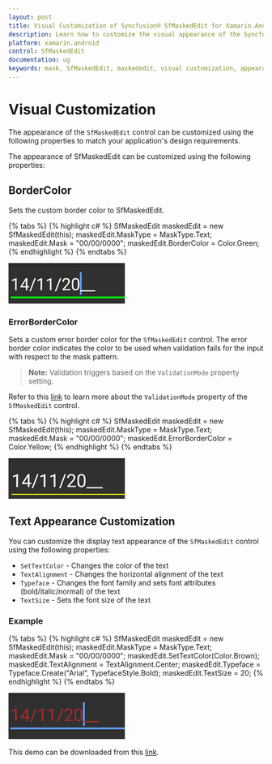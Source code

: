 ```yaml
---
layout: post
title: Visual Customization of Syncfusion® SfMaskedEdit for Xamarin.Android
description: Learn how to customize the visual appearance of the Syncfusion® SfMaskedEdit control for Xamarin.Android applications.
platform: xamarin.android
control: SfMaskedEdit
documentation: ug 
keywords: mask, SfMaskedEdit, maskededit, visual customization, appearance, styling
---
```


# Visual Customization

The appearance of the `SfMaskedEdit` control can be customized using the following properties to match your application's design requirements.

The appearance of SfMaskedEdit can be customized using the following properties:

## BorderColor

Sets the custom border color to SfMaskedEdit.

{% tabs %}
{% highlight c# %}
SfMaskedEdit maskedEdit = new SfMaskedEdit(this);
maskedEdit.MaskType = MaskType.Text;
maskedEdit.Mask = "00/00/0000";
maskedEdit.BorderColor = Color.Green;
{% endhighlight %}
{% endtabs %}

![Border Color Customization](SfMaskedEditImages/Visual_BorderColor.png)

### ErrorBorderColor

Sets a custom error border color for the `SfMaskedEdit` control. The error border color indicates the color to be used when validation fails for the input with respect to the mask pattern.

> **Note:** Validation triggers based on the `ValidationMode` property setting.

Refer to this [link](Validation#validation-mode) to learn more about the `ValidationMode` property of the `SfMaskedEdit` control.

{% tabs %}
{% highlight c# %}
SfMaskedEdit maskedEdit = new SfMaskedEdit(this);
maskedEdit.MaskType = MaskType.Text;
maskedEdit.Mask = "00/00/0000";
maskedEdit.ErrorBorderColor = Color.Yellow;
{% endhighlight %}
{% endtabs %}

![Error Border Color Customization](SfMaskedEditImages/Visual_ErrorBorderColor.png)

## Text Appearance Customization
 
You can customize the display text appearance of the `SfMaskedEdit` control using the following properties:

* `SetTextColor` - Changes the color of the text
* `TextAlignment` - Changes the horizontal alignment of the text
* `Typeface` - Changes the font family and sets font attributes (bold/italic/normal) of the text
* `TextSize` - Sets the font size of the text

### Example

{% tabs %}
{% highlight c# %}
SfMaskedEdit maskedEdit = new SfMaskedEdit(this);
maskedEdit.MaskType = MaskType.Text;
maskedEdit.Mask = "00/00/0000";
maskedEdit.SetTextColor(Color.Brown);
maskedEdit.TextAlignment = TextAlignment.Center;
maskedEdit.Typeface = Typeface.Create("Arial", TypefaceStyle.Bold);
maskedEdit.TextSize = 20;
{% endhighlight %}
{% endtabs %}

![Text Appearance Customization](SfMaskedEditImages/Visual_TextColor.png)

This demo can be downloaded from this [link](http://files2.syncfusion.com/Xamarin.Android/Samples/MaskedEdit_VisualCustomize.zip).
